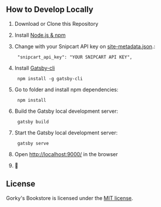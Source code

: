 ## How to Develop Locally

1. Download or Clone this Repository

1. Install [Node.js & npm](https://nodejs.org/en/)

1. Change with your Snipcart API key on [site-metadata.json](site-metadata.json).:

        "snipcart_api_key": "YOUR SNIPCART API KEY",

1. Install [Gatsby-cli](https://www.npmjs.com/package/gatsby-cli)

        npm install -g gatsby-cli
        
1. Go to folder and install npm dependencies:

        npm install

1. Build the Gatsby local development server:

        gatsby build

1. Start the Gatsby local development server:

        gatsby serve

1. Open [http://localhost:9000/](http://localhost:9000/) in the browser

1. 🎉

## License

Gorky's Bookstore is licensed under the [MIT license](LICENSE.md).
